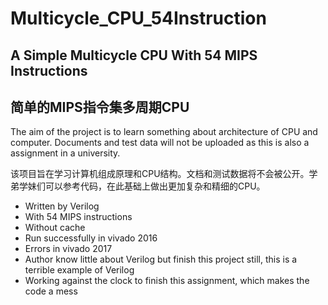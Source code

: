 # Multicycle_CPU_54Instruction
## A Simple Multicycle CPU With 54 MIPS Instructions
## 简单的MIPS指令集多周期CPU
The aim of the project is to learn something about architecture of CPU and computer. Documents and test data will not be uploaded as this is also a assignment in a university.

该项目旨在学习计算机组成原理和CPU结构。文档和测试数据将不会被公开。学弟学妹们可以参考代码，在此基础上做出更加复杂和精细的CPU。

 - Written by Verilog
 - With 54 MIPS instructions
 - Without cache
 - Run successfully in vivado 2016
 - Errors in vivado 2017 
 - Author know little about Verilog but finish this project still, this is a terrible example of Verilog
 - Working against the clock to finish this assignment, which makes the code a mess